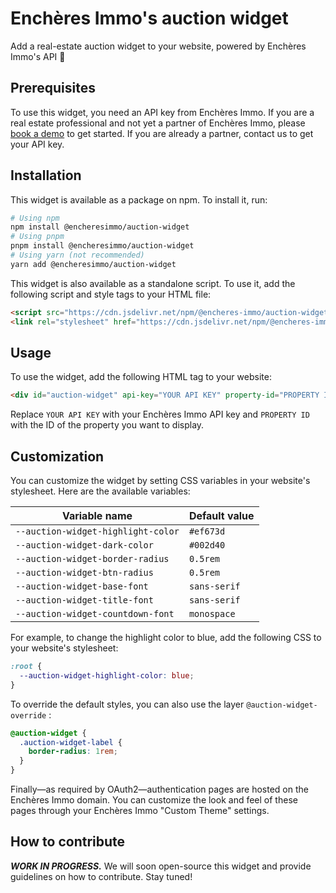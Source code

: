 # Enchères Immo's auction widget

Add a real-estate auction widget to your website, powered by Enchères Immo's API 🚀 

## Prerequisites

To use this widget, you need an API key from Enchères Immo. If you are a real estate professional and not yet a partner of Enchères Immo, please [book a demo](https://1awi3zs5bi0.typeform.com/to/N63LlgvM) to get started. If you are already a partner, contact us to get your API key.

## Installation

This widget is available as a package on npm. To install it, run:

```bash
# Using npm
npm install @encheresimmo/auction-widget
# Using pnpm
pnpm install @encheresimmo/auction-widget
# Using yarn (not recommended)
yarn add @encheresimmo/auction-widget
```

This widget is also available as a standalone script. To use it, add the following script and style tags to your HTML file:

```html
<script src="https://cdn.jsdelivr.net/npm/@encheres-immo/auction-widget@0/dist/auction-widget.js" defer></script>
<link rel="stylesheet" href="https://cdn.jsdelivr.net/npm/@encheres-immo/auction-widget@0/dist/auction-widget.css">
```

## Usage

To use the widget, add the following HTML tag to your website:

```html
<div id="auction-widget" api-key="YOUR API KEY" property-id="PROPERTY ID"></div>
```

Replace `YOUR API KEY` with your Enchères Immo API key and `PROPERTY ID` with the ID of the property you want to display.

## Customization

You can customize the widget by setting CSS variables in your website's stylesheet. Here are the available variables:

| Variable name                      | Default value |
| ---------------------------------- | ------------- |
| `--auction-widget-highlight-color` | `#ef673d`     |
| `--auction-widget-dark-color`      | `#002d40`     |
| `--auction-widget-border-radius`   | `0.5rem`      |
| `--auction-widget-btn-radius`      | `0.5rem`      |
| `--auction-widget-base-font`       | `sans-serif`  |
| `--auction-widget-title-font`      | `sans-serif`  |
| `--auction-widget-countdown-font`  | `monospace`   |

For example, to change the highlight color to blue, add the following CSS to your website's stylesheet:

```css
:root {
  --auction-widget-highlight-color: blue;
}
```

To override the default styles, you can also use the layer `@auction-widget-override` :

```css
@auction-widget {
  .auction-widget-label {
    border-radius: 1rem;
  }
}
```

Finally—as required by OAuth2—authentication pages are hosted on the Enchères Immo domain. You can customize the look and feel of these pages through your Enchères Immo "Custom Theme" settings.

## How to contribute

***WORK IN PROGRESS.*** We will soon open-source this widget and provide guidelines on how to contribute. Stay tuned!
